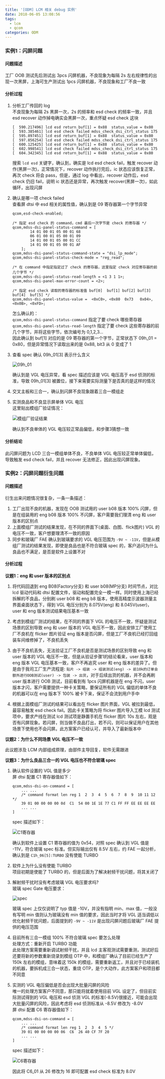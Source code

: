 ```yaml
---
title: '[ODM] LCM 相关 debug 实例'
date: 2018-06-05 13:08:56
tags:
  - lcm
  - qcom
categories: ODM
---
```


### 实例1：闪屏问题

#### 问题描述

工厂 OOB 测试先后测试出 3pcs 闪屏机器，不良现象为每隔 2s 左右规律性的出现一次黑屏，上海可生产测试出 1pcs 闪屏机器，不良现象和工厂不良一致

#### 分析过程

1. 分析工厂传回的 log  
   不良现象为每隔 2s 黑屏一次，2s 的频率和 esd check 的频率一致，并且 esd recover 动作掉电确实会黑屏一次，重点怀疑 esd check 这块  

       [  590.217496] lcd esd return_buf[1] = 0x88  status_value = 0x80
       [  593.385461] lcd esd check failed mdss_check_dsi_ctrl_status 175
       [  595.897451] lcd esd return_buf[1] = 0x88  status_value = 0x80
       [  597.856254] lcd esd check failed mdss_check_dsi_ctrl_status 175
       [  600.125425] lcd esd return_buf[1] = 0x88  status_value = 0x80
       [  602.998541] lcd esd check failed mdss_check_dsi_ctrl_status 175
       [  604.342345] lcd esd return_buf[1] = 0x88  status_value = 0x80

   搜索 `lcd esd` 关键字，确认到，确实是 lcd esd check fail，触发 recover 动作(黑屏一次)，正常情况下，recover 动作执行完后，ic 状态应该恢复正常，再次 check 将会 pass，但是，通过 log 中看出，recover 动作后，esd check 仍旧 fail，说明 ic 状态还是异常，再次触发 recover(黑屏一次)，如此循环，出现闪屏

2. 确认是哪一项 check failed  
   查看屏 dtsi 中 esd 相关的属性值，确认到是 09 寄存器第一个字节异常  

       qcom,esd-check-enabled;
       
       /* 指定 esd check 的 command，cmd 最后一次字节是 check 的寄存器 */
       qcom,mdss-dsi-panel-status-command = [
               14 01 00 01 05 00 01 68
               06 01 00 01 05 00 01 09
               14 01 00 01 05 00 01 CC
               14 01 00 01 05 00 01 AF
           ];
       qcom,mdss-dsi-panel-status-command-state = "dsi_lp_mode";
       qcom,mdss-dsi-panel-status-check-mode = "reg_read";
       
       /* 在 command 中指定指定过了 check 的寄存器，这里指定 check 对应寄存器的前几个字节 */
       qcom,mdss-dsi-panel-status-read-length = <1 3 1 1>;
       qcom,mdss-dsi-panel-max-error-count = <2>;
       
       /* 指定 esd check 读取的寄存器的标准值 buf[0]  buf[1] buf[2] buf[3] buf[4]  buf[5] */
       qcom,mdss-dsi-panel-status-value =  <0xC0>, <0x80  0x73   0x04>, <0x0B>, <0xFD>;

   怎么确认的：  
   `qcom,mdss-dsi-panel-status-command` 指定了要 check 哪些寄存器  
   `qcom,mdss-dsi-panel-status-read-length` 指定了要 check 这些寄存器的前几个字节，并将这些字节，依次编号为 0,1,2,3...  
   因此确认到 buf[1] 对应的是 09 寄存器的第一个字节，正常状态下 09h_01 = 0x80，但是异常情况下读取出来的是 0x88, bit3 从 0 变成了 1

3. 查看 spec 确认 09h_01[3] 表示什么含义  

   ![09h_01](https://raw.githubusercontent.com/mz8023yt/blog.material/master/odm/png/odm-lcm-debug-instance-01.png)

   确认到是 VGL 电压异常，看 spec 描述应该是 VGL 电压高于 esd 侦测的标准，导致 09h_01[3] 被置位，接下来需要实际测量下是否真的是这样的情况

4. 交叉主板和三合一，确认到闪屏不良现象跟着三合一模组走  

5. 实测良品和不良显示屏单体 VGL 电压  
   这里贴出模组厂验证情况： 

   ![模组厂验证结果](https://raw.githubusercontent.com/mz8023yt/blog.material/master/odm/png/odm-lcm-debug-instance-02.png)

   确认到不良单体的 VGL 电压较正常品偏低，和步骤3猜想一致  
   
#### 分析结论

此闪屏问题为 LCD 三合一模组单体不良，不良单体 VGL 电压较正常单体偏低，导致触发 esd check fail，并且 recover 无法修正，因此出现闪屏现象。

### 实例2：闪屏问题衍生问题

#### 问题描述

衍生出来问题情况很复杂，一条一条描述：

1. 工厂出现不良的机器，发现在 OOB 测试用的 user b08 版本 100% 闪屏，但是在组装用的 eng b08 版本 100% 不闪屏，客户需要我们理清 eng 和 user 版本的区别点
2. 上面模组厂测试的结果发现，在不同的界面下(桌面、白图、flick图片) VGL 的电压不一致，客户想要理清不一致的原因
3. 同步和玻璃厂 FAE 确认到玻璃要求的 VGL 电压范围为 `-9V ~ -11V`，但是从模组厂测试的结果发现，即使是良品也是不符合玻璃 spec 的，客户追问为什么良品也不满足，是否是软件上设置不对

#### 分析过程

**议题1：eng 和 user 版本的区别点**

1. 将代码回退到 eng B08(Factory分支) 和 user b08(MP分支) 时间节点，对比 lcd 驱动代码和 dtsi 配置文件，驱动和配置完全一模一样。同时使用上海已经拆解的不良品，分别刷 user b08 和 eng b8 版本，使用高精度示波器测量主界面桌面状态下，得到 VGL 电压分别为 8.075V(eng) 和 8.045V(user)，user 和 eng 版本测试结果电压基本一致

2. 考虑到模组厂测试的结果，在不同的界面下 VGL 的电压不一致，怀疑是测试场景的区别导致 eng 和 user 版本的 VGL 电压不一致，因此安排工厂使用工厂不良机在 flicker 图片验证 eng 版本是否闪屏，但是工厂不良机已经打回组装车间维修掉了，不良机丢失

3. 由于不良机丢失，无法验证工厂不良机是否是测试场景的区别导致 eng 和 user 版本的 VGL 电压不一致，但是从验证步骤1的结论看来，user 版本和 eng 版本 VGL 电压基本一致，客户不再追究 user 和 eng 版本的差异了。但是由于我司工厂生产流程是: `贴片 -> 组装 -> 组装测试(eng) -> 前10k的订单会额外进行OOB测试(user) -> 包装 -> 出货`，对于后续出货的机器，并不会再刷 user 版本进行 OOB 测试，目前看到有 1pcs 闪屏机器是在 eng 不闪，user 版本才闪，客户需要提供一种卡关策略，要保证所有的 VGL 偏低的单体不良的机器可以在 eng 版本下 100% 被卡下来，保证不会流到用户手中

4. 根据上面模组厂测试的结果可以看出在 flicker 图片界面，VGL 被拉到最低，最容易触发 esd check fail。因此卡关策略为将 flicker 图片导入工模 lcd 测试项中，要求产线在测试 lcd 测试项是静置手机在 flicker 图片 10s 左右，观是否有闪屏现象。若闪屏，则当做不良品打出，若不闪，则可以保证用户在其他场景下使用也不会闪屏。此方案客户已经认可，并导入了最新版本中

**议题2：为什么不同场景 VGL 电压不一致**

此议题涉及 LCM 内部组成原理，由部件主导回复，软件无需跟进

**议题3：为什么良品三合一的 VGL 电压也不符合玻璃 spec**

1. 确认软件设置的 VGL 值是多少  
   屏 dtsi 配置 C1 寄存器值如下：

       qcom,mdss-dsi-on-command = [
           ... ...
           /* command format len reg 1  2  3  4  5  6  7  8  9  10 11 12 */
           39 01 00 00 00 00 0d  C1  54 00 1E 1E 77 C1 FF FF EE EE EE EE
           ... ...
       ]

   spec 描述如下：

   ![C1寄存器](https://raw.githubusercontent.com/mz8023yt/blog.material/master/odm/png/odm-lcm-debug-instance-03.png)

   确认到软件上设置 C1 寄存器的值为 0x54，对照 spec 确认到 VGL 值是 -11V，符合玻璃 spec 标准。但实际输出仅有 8.5V 左右，约 FAE 一起分析，确认到是 `C1h_06[5]:TURBO` 没有使能 TURBO

2. 软件上为什么没有使能 TURBO  
   项目初期是使能了 TURBO 的，但是后面为了解决射频干扰问题，将其关闭了

3. 解射频干扰时没有考虑玻璃 VGL 电压要求吗?  
   玻璃 spec Gate 电压要求：

   ![spec](https://raw.githubusercontent.com/mz8023yt/blog.material/master/odm/png/odm-lcm-debug-instance-05.png)

   玻璃 spec 上仅仅说明了 typ 值是 -10V，并没有指明 min、max 值，一般没有写明 min 值则认为玻璃没有 min 值的要求，因此当时才将 VGL 适当调低以优化射频干扰问题，后面提到的 `-9V ~ -11V` 是出现闪屏问题后玻璃厂 FAE 提供的电压范围

4. 目前所有三合一模组 100% 不符合玻璃 spec 要怎么处理  
   处理方式：重新开启 TURBO 功能  
   此处理方案需要重新调试射频干扰，并且 lcd 主客观测试需要重测，测试好后还要将新的参数重新烧录到模组 OTP 中，和模组厂确认了目前已经生产了 150k 左右的模组，意味着这 150k 的模组，需要重新返工，并且对于已经装机的机器，要拆机成三合一状态，重烧 OTP，是个大动作，此方案客户和项目都不同意

5. 实测的 VGL 电压偏低是否会出现大批量闪屏的风险  
   唯一的处理方案客户不同意，那只能将就着使用目前 VGL 设定了，但目前实际测试得到的 VGL 电压和 esd 侦测 VGL 的标准(-8.5V)很接近，可能会出现大批量闪屏的风险，因此考虑将 esd 侦测标准从 -8.5V 修改为 -8.0V  
   屏 dtsi 配置 C6 寄存器值如下：

       qcom,mdss-dsi-on-command = [
           ... ...
           /* command format len reg 1  2  3  4  5 */
           39 01 00 00 00 00 06  C6  26 40 CF 7F 20
           ... ...
       ]

    spec 描述如下：  

    ![C6寄存器](https://raw.githubusercontent.com/mz8023yt/blog.material/master/odm/png/odm-lcm-debug-instance-04.png)
    
    因此将 C6_01 从 26 修改为 16 即可配置 esd check 标准为 8.0V


   
